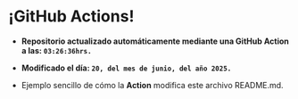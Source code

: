 # ¡GitHub Actions!
* **Repositorio actualizado automáticamente mediante una GitHub Action a las: `03:26:36hrs.`**
* **Modificado el día: `20, del mes de junio, del año 2025.`**

* Ejemplo sencillo de cómo la **Action** modifica este archivo README.md.
